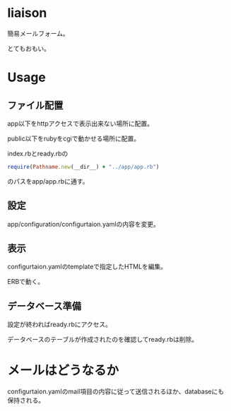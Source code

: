 # liaison

簡易メールフォーム。

とてもおもい。

# Usage

## ファイル配置

app以下をhttpアクセスで表示出来ない場所に配置。

public以下をrubyをcgiで動かせる場所に配置。

index.rbとready.rbの

```ruby
require(Pathname.new(__dir__) + "../app/app.rb")
```

のパスをapp/app.rbに通す。

## 設定

app/configuration/configurtaion.yamlの内容を変更。

## 表示

configurtaion.yamlのtemplateで指定したHTMLを編集。

ERBで動く。

## データベース準備

設定が終わればready.rbにアクセス。

データベースのテーブルが作成されたのを確認してready.rbは削除。

# メールはどうなるか

configurtaion.yamlのmail項目の内容に従って送信されるほか、databaseにも保持される。
